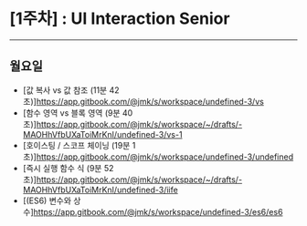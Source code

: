 # [1주차] : UI Interaction Senior
---------------------------------------

## 월요일
- [값 복사 vs 값 참조 (11분 42초)]<https://app.gitbook.com/@jmk/s/workspace/undefined-3/vs>
- [함수 영역 vs 블록 영역 (9분 40초)]<https://app.gitbook.com/@jmk/s/workspace/~/drafts/-MAOHhVfbUXaToiMrKnI/undefined-3/vs-1>
- [호이스팅 / 스코프 체이닝 (19분 1초)]<https://app.gitbook.com/@jmk/s/workspace/undefined-3/undefined>
- [즉시 실행 함수 식 (9분 52초)]<https://app.gitbook.com/@jmk/s/workspace/~/drafts/-MAOHhVfbUXaToiMrKnI/undefined-3/iife>
- [(ES6) 변수와 상수]<https://app.gitbook.com/@jmk/s/workspace/undefined-3/es6/es6>

